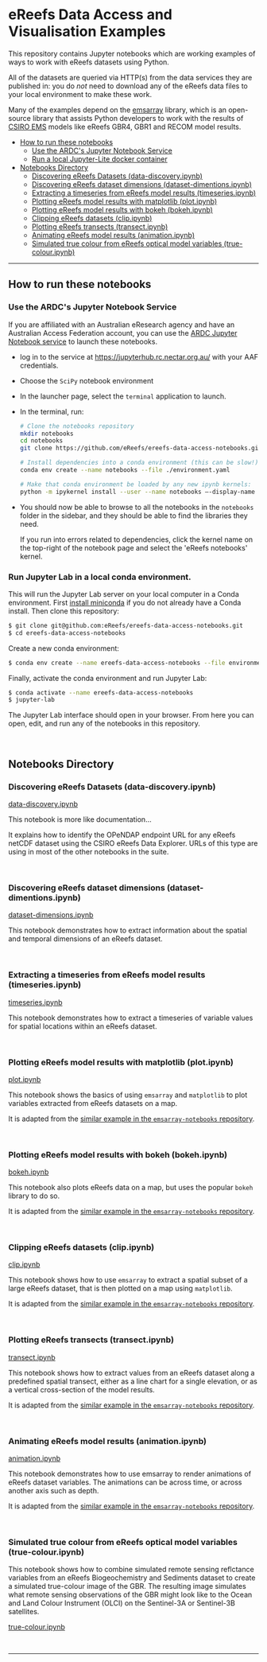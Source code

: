 # eReefs Data Access and Visualisation Examples

This repository contains Jupyter notebooks which are working examples
of ways to work with eReefs datasets using Python.

All of the datasets are queried via HTTP(s) from the data services
they are published in:  you do *not* need to download any of the eReefs
data files to your local environment to make these work.

Many of the examples depend on the [emsarray](https://emsarray.readthedocs.io/) library, which is an open-source library that assists Python developers to work with the results of [CSIRO EMS](https://github.com/csiro-coasts/ems/) models like eReefs GBR4, GBR1 and RECOM model results.

- [How to run these notebooks](#how-to-run-these-notebooks)
  - [Use the ARDC's Jupyter Notebook Service](#use-the-ardcs-jupyter-notebook-service)
  - [Run a local Jupyter-Lite docker container](#run-a-local-jupyter-lite-docker-container)
- [Notebooks Directory](#notebooks-directory)
  - [Discovering eReefs Datasets (data-discovery.ipynb)](#discovering-ereefs-datasets-data-discoveryipynb)
  - [Discovering eReefs dataset dimensions (dataset-dimentions.ipynb)](#discovering-ereefs-dataset-dimensions-dataset-dimentionsipynb)
  - [Extracting a timeseries from eReefs model results (timeseries.ipynb)](#extracting-a-timeseries-from-ereefs-model-results-timeseriesipynb)
  - [Plotting eReefs model results with matplotlib (plot.ipynb)](#plotting-ereefs-model-results-with-matplotlib-plotipynb)
  - [Plotting eReefs model results with bokeh (bokeh.ipynb)](#plotting-ereefs-model-results-with-bokeh-bokehipynb)
  - [Clipping eReefs datasets (clip.ipynb)](#clipping-ereefs-datasets-clipipynb)
  - [Plotting eReefs transects (transect.ipynb)](#plotting-ereefs-transects-transectipynb)
  - [Animating eReefs model results (animation.ipynb)](#animating-ereefs-model-results-animationipynb)
  - [Simulated true colour from eReefs optical model variables (true-colour.ipynb)](#simulated-true-colour-from-ereefs-optical-model-variables-true-colouripynb)

---

## How to run these notebooks

### Use the ARDC's Jupyter Notebook Service

If you are affiliated with an Australian eResearch agency and have an
Australian Access Federation account, you can use the
[ARDC Jupyter Notebook service](https://ardc.edu.au/services/ardc-nectar-research-cloud/ardc-jupyter-notebook-service/)
to launch these notebooks.

- log in to the service at <https://jupyterhub.rc.nectar.org.au/> with your AAF credentials.
- Choose the `SciPy` notebook environment
- In the launcher page, select the `terminal` application to launch.
- In the terminal, run:

  ```bash
  # Clone the notebooks repository
  mkdir notebooks
  cd notebooks
  git clone https://github.com/eReefs/ereefs-data-access-notebooks.git .

  # Install dependencies into a conda environment (this can be slow!)
  conda env create --name notebooks --file ./environment.yaml

  # Make that conda environment be loaded by any new ipynb kernels:
  python -m ipykernel install --user --name notebooks –-display-name 'eReefs notebooks'
  ```

- You should now be able to browse to all the notebooks in the `notebooks`
  folder in the sidebar, and they should be able to find the libraries they need.

  If you run into errors related to dependencies, click the kernel name on the
  top-right of the notebook page and select the 'eReefs notebooks' kernel.


### Run Jupyter Lab in a local conda environment.

This will run the Jupyter Lab server on your local computer in a Conda environment.
First [install miniconda](https://docs.anaconda.com/miniconda/install/)
if you do not already have a Conda install.
Then clone this repository:

```bash
$ git clone git@github.com:eReefs/ereefs-data-access-notebooks.git
$ cd ereefs-data-access-notebooks
```

Create a new conda environment:

```bash
$ conda env create --name ereefs-data-access-notebooks --file environment.yaml
```

Finally, activate the conda environment and run Jupyter Lab:

```bash
$ conda activate --name ereefs-data-access-notebooks
$ jupyter-lab
```

The Jupyter Lab interface should open in your browser.
From here you can open, edit, and run any of the notebooks in this repository.

&nbsp;

## Notebooks Directory

### Discovering eReefs Datasets (data-discovery.ipynb)

[data-discovery.ipynb](./data-discovery.ipynb)

This notebook is more like documentation...

It explains how to identify the OPeNDAP endpoint URL for any eReefs netCDF dataset using the CSIRO eReefs Data Explorer.  URLs of this type are using in most of the other notebooks in the suite.

&nbsp;

### Discovering eReefs dataset dimensions (dataset-dimentions.ipynb)

[dataset-dimensions.ipynb](./dataset-dimensions.ipynb)

This notebook demonstrates how to extract information about the spatial and temporal dimensions of an eReefs dataset.

&nbsp;

### Extracting a timeseries from eReefs model results (timeseries.ipynb)

[timeseries.ipynb](./timeseries.ipynb)

This notebook demonstrates how to extract a timeseries of variable values for spatial locations within an eReefs dataset.

&nbsp;

### Plotting eReefs model results with matplotlib (plot.ipynb)

[plot.ipynb](./plot.ipynb)

This notebook shows the basics of using `emsarray` and `matplotlib` to plot variables extracted from eReefs datasets on a map.

It is adapted from the [similar example in the `emsarray-notebooks` repository](hhttps://github.com/csiro-coasts/emsarray-notebooks/blob/master/plot.ipynb).

&nbsp;

### Plotting eReefs model results with bokeh (bokeh.ipynb)

[bokeh.ipynb](./bokeh.ipynb)

This notebook also plots eReefs data on a map, but uses the popular `bokeh`
library to do so.

It is adapted from the [similar example in the `emsarray-notebooks` repository](hhttps://github.com/csiro-coasts/emsarray-notebooks/blob/master/bokeh.ipynb).

&nbsp;

### Clipping eReefs datasets (clip.ipynb)

[clip.ipynb](./clip.ipynb)

This notebook shows how to use `emsarray` to extract a spatial subset of a large eReefs dataset, that is then plotted on a map using `matplotlib`.

It is adapted from the [similar example in the `emsarray-notebooks` repository](hhttps://github.com/csiro-coasts/emsarray-notebooks/blob/master/clip.ipynb).

&nbsp;

### Plotting eReefs transects (transect.ipynb)

[transect.ipynb](./transect.ipynb)

This notebook shows how to extract values from an eReefs dataset along a predefined spatial transect, either as a line chart for a single elevation, or as a vertical cross-section of the model results.

It is adapted from the [similar example in the `emsarray-notebooks` repository](hhttps://github.com/csiro-coasts/emsarray-notebooks/blob/master/transect.ipynb).

&nbsp;

### Animating eReefs model results (animation.ipynb)

[animation.ipynb](./animation.ipynb)

This notebook demonstrates how to use emsarray to render animations of eReefs dataset variables. The animations can be across time, or across another axis such as depth.

It is adapted from the [similar example in the `emsarray-notebooks` repository](hhttps://github.com/csiro-coasts/emsarray-notebooks/blob/master/animation.ipynb).

&nbsp;

### Simulated true colour from eReefs optical model variables (true-colour.ipynb)

This notebook shows how to combine simulated remote sensing reflctance variables from an eReefs Biogeochemistry and Sediments dataset to create a simulated true-colour image of the GBR. The resulting image simulates what remote sensing observations of the GBR might look like to the Ocean and Land Colour Instrument (OLCI) on the Sentinel-3A or Sentinel-3B satellites.

[true-colour.ipynb](./true-colour.ipynb)

&nbsp;

---
